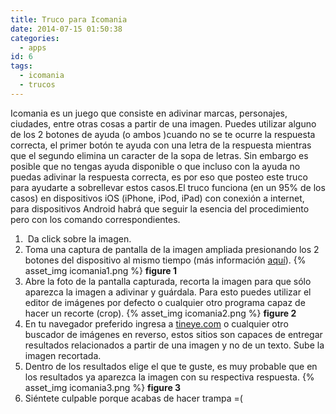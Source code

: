 ```yaml
---
title: Truco para Icomania
date: 2014-07-15 01:50:38
categories:
  - apps
id: 6
tags:
  - icomania
  - trucos
---
```


Icomania es un juego que consiste en adivinar marcas, personajes, ciudades, entre otras cosas a partir de una imagen. Puedes utilizar alguno de los 2 botones de ayuda (o ambos )cuando no se te ocurre la respuesta correcta, el primer botón te ayuda con una letra de la respuesta mientras que el segundo elimina un caracter de la sopa de letras. Sin embargo es posible que no tengas ayuda disponible o que incluso con la ayuda no puedas adivinar la respuesta correcta, es por eso que posteo este truco para ayudarte a sobrellevar estos casos.El truco funciona (en un 95% de los casos) en dispositivos iOS (iPhone, iPod, iPad) con conexión a internet, para dispositivos Android habrá que seguir la esencia del procedimiento pero con los comando correspondientes.
<!-- more -->

1.   Da click sobre la imagen.
2.  Toma una captura de pantalla de la imagen ampliada presionando los 2 botones del dispositivo al mismo tiempo (más información [aquí](http://tecnologia.uncomo.com/articulo/como-hacer-una-captura-de-pantalla-en-el-iphone-3822.html)).
{% asset_img icomania1.png %}
**figure 1**
3.  Abre la foto de la pantalla capturada, recorta la imagen para que sólo aparezca la imagen a adivinar y guárdala. Para esto puedes utilizar el editor de imágenes por defecto o cualquier otro programa capaz de hacer un recorte (crop).
{% asset_img icomania2.png %}
**figure 2**
4.  En tu navegador preferido ingresa a [tineye.com](https://www.tineye.com/) o cualquier otro buscador de imágenes en reverso, estos sitios son capaces de entregar resultados relacionados a partir de una imagen y no de un texto. Sube la imagen recortada.
5.  Dentro de los resultados elige el que te guste, es muy probable que en los resultados ya aparezca la imagen con su respectiva respuesta.
{% asset_img icomania3.png %}
**figure 3**
6.  Siéntete culpable porque acabas de hacer trampa =(